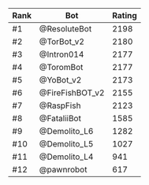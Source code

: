 Rank|Bot|Rating
---|---|---
#1|@ResoluteBot|2198
#2|@TorBot_v2|2180
#3|@Intron014|2177
#4|@ToromBot|2177
#5|@YoBot_v2|2173
#6|@FireFishBOT_v2|2155
#7|@RaspFish|2123
#8|@FataliiBot|1585
#9|@Demolito_L6|1282
#10|@Demolito_L5|1027
#11|@Demolito_L4|941
#12|@pawnrobot|617

